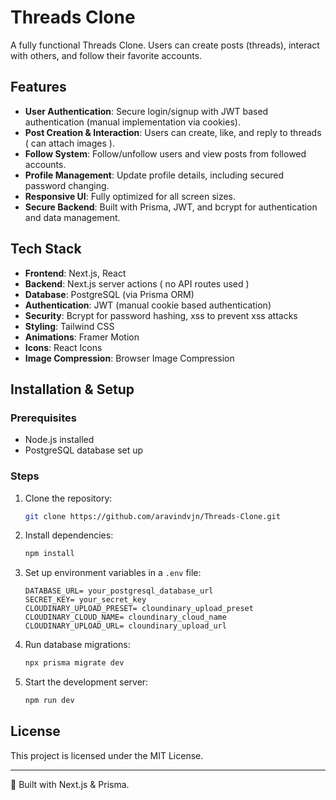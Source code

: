 # Threads Clone 

A fully functional Threads Clone. Users can create posts (threads), interact with others, and follow their favorite accounts.

## Features

- **User Authentication**: Secure login/signup with JWT based authentication (manual implementation via cookies).
- **Post Creation & Interaction**: Users can create, like, and reply to threads ( can attach images ).
- **Follow System**: Follow/unfollow users and view posts from followed accounts.
- **Profile Management**: Update profile details, including secured password changing.
- **Responsive UI**: Fully optimized for all screen sizes.
- **Secure Backend**: Built with Prisma, JWT, and bcrypt for authentication and data management.

## Tech Stack

- **Frontend**: Next.js, React
- **Backend**: Next.js server actions ( no API routes used )
- **Database**: PostgreSQL (via Prisma ORM)
- **Authentication**: JWT (manual cookie based authentication)
- **Security**: Bcrypt for password hashing, xss to prevent xss attacks
- **Styling**: Tailwind CSS
- **Animations**: Framer Motion
- **Icons**: React Icons
- **Image Compression**: Browser Image Compression

## Installation & Setup

### Prerequisites

- Node.js installed
- PostgreSQL database set up

### Steps

1. Clone the repository:

   ```sh
   git clone https://github.com/aravindvjn/Threads-Clone.git
   ```

2. Install dependencies:

   ```sh
   npm install
   ```

3. Set up environment variables in a `.env` file:

   ```env
   DATABASE_URL= your_postgresql_database_url
   SECRET_KEY= your_secret_key
   CLOUDINARY_UPLOAD_PRESET= cloundinary_upload_preset
   CLOUDINARY_CLOUD_NAME= cloundinary_cloud_name
   CLOUDINARY_UPLOAD_URL= cloundinary_upload_url

   ```

4. Run database migrations:

   ```sh
   npx prisma migrate dev
   ```

5. Start the development server:
   ```sh
   npm run dev
   ```

## License

This project is licensed under the MIT License.

---

🚀 Built with Next.js & Prisma.
